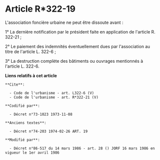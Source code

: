 # Article R*322-19

L'association foncière urbaine ne peut être dissoute avant : 

1° La dernière notification par le président faite en application de l'article R. 322-21 ; 

2° Le paiement des indemnités éventuellement dues par l'association au titre de l'article L. 322-6 ; 

3° La destruction complète des bâtiments ou ouvrages mentionnés à l'article L. 322-6.

**Liens relatifs à cet article**

	**Cite**:

	  - Code de l'urbanisme - art. L322-6 (V)
	  - Code de l'urbanisme - art. R*322-21 (V)

	**Codifié par**:

	  - Décret n°73-1023 1973-11-08

	**Anciens textes**:

	  - Décret n°74-203 1974-02-26 ART. 19

	**Modifié par**:

	  - Décret n°86-517 du 14 mars 1986 - art. 28 () JORF 16 mars 1986 en vigueur le 1er avril 1986
